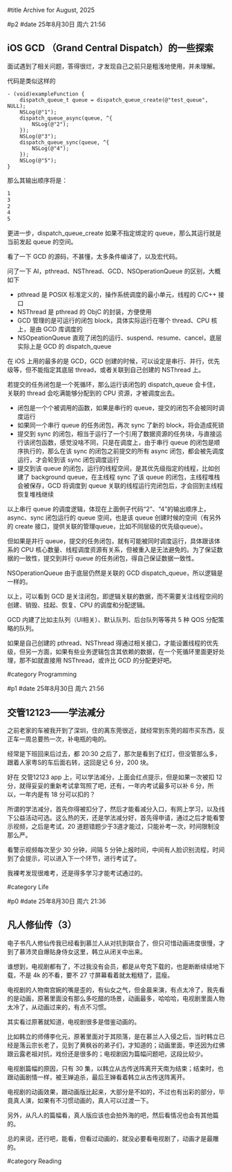 #title Archive for August, 2025

#p2
#date 25年8月30日 周六 21:56

## iOS GCD （Grand Central Dispatch）的一些探索

面试遇到了相关问题，答得很烂，才发现自己之前只是粗浅地使用，并未理解。

代码是类似这样的

```objc
- (void)exampleFunction {
    dispatch_queue_t queue = dispatch_queue_create(@"test_queue", NULL);
    NSLog(@"1");
    dispatch_queue_async(queue, ^{
        NSLog(@"2");
    });
    NSLog(@"3");
    dispatch_queue_sync(queue, ^{
        NSLog(@"4");
    });
    NSLog(@"5");
}
```

那么其输出顺序将是：

```bash
1
3
2
4
5
```

更进一步，dispatch_queue_create 如果不指定绑定的 queue，那么其运行就是当前发起 queue 的空间。

看了一下 GCD 的源码，不甚懂，太多条件编译了，以及宏代码。

问了一下 AI，pthread、NSThread、GCD、NSOperationQueue 的区别，大概如下

- pthread 是 POSIX 标准定义的，操作系统调度的最小单元，线程的 C/C++ 接口
- NSThread 是 pthread 的 ObjC 的封装，方便使用
- GCD 管理的是可运行的闭包 block，具体实际运行在哪个 thread、CPU 核上，是由 GCD 库调度的
- NSOpeationQueue 直观了闭包的运行、suspend、resume、cancel，底层实际上是 GCD 的 dispatch_queue

在 iOS 上用的最多的是 GCD，GCD 创建的时候，可以设定是串行、并行，优先级等，但不能指定其底层 thread，或者关联到自己创建的 NSThread 上。

若提交的任务闭包是一个死循环，那么运行该闭包的 dispatch_queue 会卡住，关联的 thread 会吃满能够分配到的 CPU 资源，才被调度出去。

- 闭包是一个个被调用的函数，如果是串行的 queue，提交的闭包不会被同时调度运行
- 如果同一个串行 queue 的任务闭包，再次 sync 了新的 block，将会造成死锁
- 提交到 sync 的闭包，相当于运行了一个引用了数据资源的任务块，与直接运行该闭包函数，感觉没啥不同，只是在调度上，由于串行 queue 的闭包是顺序执行的，那么在该 sync 的闭包之前提交的所有 async 闭包，都会被先调度运行，才会轮到该 sync 闭包调度运行
- 提交到该 queue 的闭包，运行的线程空间，是其优先级指定的线程，比如创建了 background queue，在主线程 sync 了该 queue 的闭包，主线程堆栈会被保存，GCD 将调度到 queue 关联的线程运行完闭包后，才会回到主线程恢复堆栈继续

以上串行 queue 的调度逻辑，体现在上面例子代码“2”、“4”的输出顺序上，async、sync 闭包运行的 queue 空间，也是该 queue 创建时候的空间（有另外的 create 接口，提供关联的管理queue，比如不同层级的优先级queue）。

但如果是并行 queue，提交的任务闭包，就有可能被同时调度运行，具体跟该体系的 CPU 核心数量、线程调度资源有关系，但被重入是无法避免的。为了保证数据的一致性，提交到并行 queue 的任务闭包，得自己保证数据一致性。

NSOperationQueue 由于底层仍然是关联的 GCD dispatch_queue，所以逻辑是一样的。

以上，可以看到 GCD 是关注闭包，即逻辑关联的数据，而不需要关注线程空间的创建、销毁、挂起、恢复、CPU 的调度和分配逻辑。

GCD 内建了比如主队列（UI相关）、默认队列、后台队列等等共 5 种 QOS 分配策略的队列。

如果是自己创建的 pthread、NSThread 得通过相关接口，才能设置线程的优先级，但另一方面，如果有些业务逻辑包含其依赖的数据，在一个死循环里面更好处理，那不如就直接用 NSThread，或许比 GCD 的分配更好吧。

#category Programming


#p1
#date 25年8月30日 周六 21:56

## 交管12123——学法减分

之前老家的车被我开到了深圳，住的离东莞很近，就经常到东莞的超市买东西，反正车一周总要热一次，补电瓶的电的。

经常是下班回来后过去，都 20:30 之后了，那次是看到了红灯，但没管那么多，跟着人家粤S的车后面右转，这回是记 6 分，200 块。

好在 交管12123 app 上，可以学法减分，上面会红点提示，但是如果一次被扣 12 分，就得妥妥的重新考试拿驾照了吧，还有，一年内考试最多可以补 6 分，所以，一年内是有 18 分可以扣的？

所谓的学法减分，首先你得被扣分了，然后才能看减分入口，有网上学习，以及线下公益活动可选。这么热的天，还是学法减分好，首先得申请，通过之后才能看警示视频，之后是考试，20 道题错题少于3道才能过，只能补考一次，时间限制没那么严。

看警示视频每次至少 30 分钟，间隔 5 分钟上报时间，中间有人脸识别流程，时间到了会提示，可以进入下一个环节，进行考试了。

我裸考发现很难考，还是得多学习才能考试通过的。

#category Life


#p0
#date 25年8月30日 周六 21:36

## 凡人修仙传（3）

电子书凡人修仙传我已经看到慕兰人从对抗到联合了，但只可惜动画进度很慢，才到了慕沛灵自爆贴身侍女这里，韩立从闭关中出来。

谁想到，电视剧都有了，不过我没有会员，都是从夸克下载的，也是断断续续地下载，不是 4k 的不看，要不 27 寸屏幕看着就太粗糙了，蓝瘦。

电视剧的人物南宫婉的嘴是歪的，有仙女之气，但金晨来演，有点太冷了，我先看的是动画，原著里面没有那么多吃醋的场景，动画最多，哈哈哈，电视剧里面人物太冷了，从动画过来的，有点不习惯。

其实看过原著就知道，电视剧很多是借鉴动画的。

比如韩立的师傅李化元，原著里面对于其陨落，是在慕兰人入侵之后，当时韩立已经是落云宗长老了，见到了黄枫谷的弟子们，才知道的；动画里面，李还因为红佛跟云露老祖对抗，戏份还是很多的；电视剧因为篇幅问题吧，这段比较少。

电视剧篇幅的原因，只有 30 集，以韩立从古传送阵离开天南为结束；结束时，也跟动画剧情一样，被王婵追杀，最后王婵看着韩立从古传送阵离开。

电视剧的动画效果，跟动画版比起来，大部分是不如的，不过也有出彩的部分，毕竟真人演，如果有不习惯动画的，真人可以过渡一下。

另外，从凡人的篇幅看，真人版应该也会拍外海的吧，然后看情况也会有其他篇的。

总的来说，还行吧，能看，但看过动画的，就没必要看电视剧了，动画才是最雕的。

#category Reading
